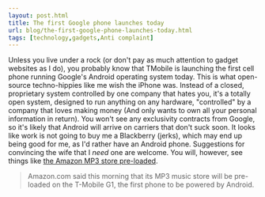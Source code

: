 ```yaml
---
layout: post.html
title: The first Google phone launches today
url: blog/the-first-google-phone-launches-today.html
tags: [technology,gadgets,Anti complaint]
---
```

Unless you live under a rock (or don't pay as much attention to gadget websites as I do), you probably know that TMobile is launching the first cell phone running Google's Android operating system today. This is what open-source techno-hippies like me wish the iPhone was. Instead of a closed, proprietary system controlled by one company that hates you, it's a totally open system, designed to run anything on any hardware, "controlled" by a company that loves making money (And only wants to own all your personal information in return). You won't see any exclusivity contracts from Google, so it's likely that Android will arrive on carriers that don't suck soon. It looks like work is not going to buy me a Blackberry (jerks), which may end up being good for me, as I'd rather have an Android phone. Suggestions for convincing the wife that I _need_ one are welcome. You will, however, see things like [the Amazon MP3 store pre-loaded](http://blog.seattlepi.nwsource.com/amazon/archives/149389.asp?from=blog_last3). 

> Amazon.com said this morning that its MP3 music store will be pre-loaded on the T-Mobile G1, the first phone to be powered by Android.
